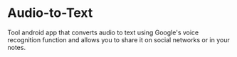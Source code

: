 # Audio-to-Text
Tool android app that converts audio to text using Google's voice recognition function and allows you to share it on social networks or in your notes.
